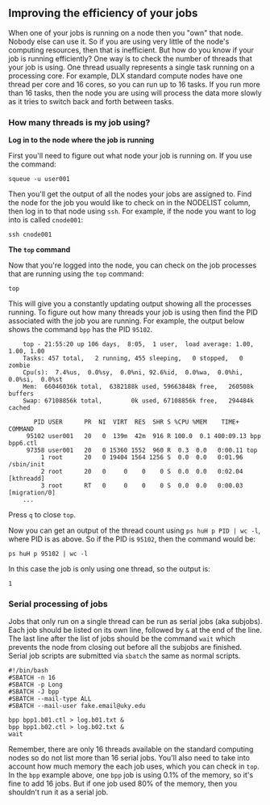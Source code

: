 ## Improving the efficiency of your jobs

When one of your jobs is running on a node then you "own" that node. Nobody else can use it. So if you are using very little of the node's computing resources, then that is inefficient. But how do you know if your job is running efficiently? One way is to check the number of threads that your job is using. One thread usually represents a single task running on a processing core. For example, DLX standard compute nodes have one thread per core and 16 cores, so you can run up to 16 tasks. If you run more than 16 tasks, then the node you are using will process the data more slowly as it tries to switch back and forth between tasks.

### How many threads is my job using?

**Log in to the node where the job is running**

First you'll need to figure out what node your job is running on. If you use the command:
```
squeue -u user001
```

Then you'll get the output of all the nodes your jobs are assigned to. Find the node for the job you would like to check on in the NODELIST column, then log in to that node using `ssh`. For example, if the node you want to log into is called `cnode001`:
```
ssh cnode001
```

**The `top` command**

Now that you're logged into the node, you can check on the job processes that are running using the `top` command:
```
top
```

This will give you a constantly updating output showing all the processes running. To figure out how many threads your job is using then find the PID associated with the job you are running. For example, the output below shows the command `bpp` has the PID `95102`.
```
	top - 21:55:20 up 106 days,  8:05,  1 user,  load average: 1.00, 1.00, 1.00
	Tasks: 457 total,   2 running, 455 sleeping,   0 stopped,   0 zombie
	Cpu(s):  7.4%us,  0.0%sy,  0.0%ni, 92.6%id,  0.0%wa,  0.0%hi,  0.0%si,  0.0%st
	Mem:  66046036k total,  6382188k used, 59663848k free,   260508k buffers
	Swap: 67108856k total,        0k used, 67108856k free,   294484k cached
	
	   PID USER      PR  NI  VIRT  RES  SHR S %CPU %MEM    TIME+  COMMAND                                                      
	 95102 user001   20   0  139m  42m  916 R 100.0  0.1 400:09.13 bpp bpp6.ctl                                                 
	 97358 user001   20   0 15360 1552  960 R  0.3  0.0   0:00.11 top                                                           
	     1 root      20   0 19404 1564 1256 S  0.0  0.0   0:01.96 /sbin/init                                                    
	     2 root      20   0     0    0    0 S  0.0  0.0   0:02.04 [kthreadd]                                                    
	     3 root      RT   0     0    0    0 S  0.0  0.0   0:00.03 [migration/0]  
	...
```
Press `q` to close `top`.

Now you can get an output of the thread count using `ps huH p PID | wc -l`, where PID is as above. So if the PID is `95102`, then the command would be:
```
ps huH p 95102 | wc -l
```

In this case the job is only using one thread, so the output is:
```
1
```

### Serial processing of jobs

Jobs that only run on a single thread can be run as serial jobs (aka subjobs). Each job should be listed on its own line, followed by `&` at the end of the line. The last line after the list of jobs should be the command `wait` which prevents the node from closing out before all the subjobs are finished. Serial job scripts are submitted via `sbatch` the same as normal scripts.
```
#!/bin/bash
#SBATCH -n 16
#SBATCH -p Long
#SBATCH -J bpp
#SBATCH --mail-type ALL
#SBATCH --mail-user fake.email@uky.edu
	
bpp bpp1.b01.ctl > log.b01.txt &
bpp bpp1.b02.ctl > log.b02.txt &
wait
```

Remember, there are only 16 threads available on the standard computing nodes so do not list more than 16 serial jobs. You'll also need to take into account how much memory the each job uses, which you can check in `top`. In the `bpp` example above, one `bpp` job is using 0.1% of the memory, so it's fine to add 16 jobs. But if one job used 80% of the memory, then you shouldn't run it as a serial job.
